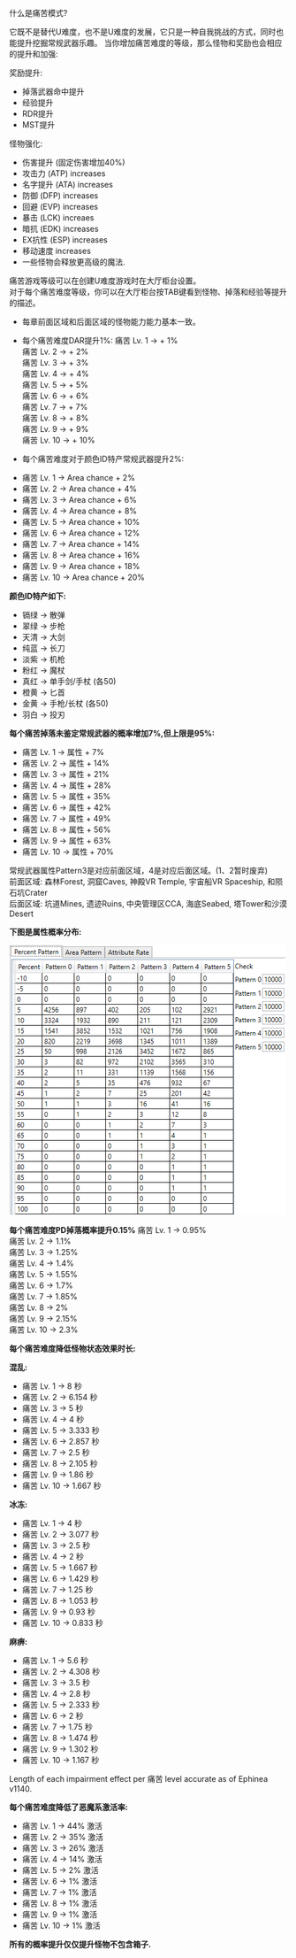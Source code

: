 什么是痛苦模式?

 它既不是替代U难度，也不是U难度的发展，它只是一种自我挑战的方式，同时也能提升挖掘常规武器乐趣。
 当你增加痛苦难度的等级，那么怪物和奖励也会相应的提升和加强:

奖励提升:

* 掉落武器命中提升  
* 经验提升  
* RDR提升  
* MST提升

怪物强化:
  
* 伤害提升 (固定伤害增加40%)  
* 攻击力 (ATP) increases  
* 名字提升 (ATA) increases  
* 防御 (DFP) increases  
* 回避 (EVP) increases  
* 暴击 (LCK) increaes  
* 暗抗 (EDK) increases  
* EX抗性 (ESP) increases  
* 移动速度 increases  
* 一些怪物会释放更高级的魔法.  

痛苦游戏等级可以在创建U难度游戏时在大厅柜台设置。  
对于每个痛苦难度等级，你可以在大厅柜台按TAB键看到怪物、掉落和经验等提升的描述。
- 每章前面区域和后面区域的怪物能力能力基本一致。

- 每个痛苦难度DAR提升1%:
痛苦 Lv. 1 -> + 1%  
痛苦 Lv. 2 -> + 2%  
痛苦 Lv. 3 -> + 3%  
痛苦 Lv. 4 -> + 4%  
痛苦 Lv. 5 -> + 5%  
痛苦 Lv. 6 -> + 6%  
痛苦 Lv. 7 -> + 7%  
痛苦 Lv. 8 -> + 8%  
痛苦 Lv. 9 -> + 9%  
痛苦 Lv. 10 -> + 10%  

- 每个痛苦难度对于颜色ID特产常规武器提升2%:

* 痛苦 Lv. 1 -> Area chance + 2%  
* 痛苦 Lv. 2 -> Area chance + 4%  
* 痛苦 Lv. 3 -> Area chance + 6%  
* 痛苦 Lv. 4 -> Area chance + 8%  
* 痛苦 Lv. 5 -> Area chance + 10%  
* 痛苦 Lv. 6 -> Area chance + 12%  
* 痛苦 Lv. 7 -> Area chance + 14%  
* 痛苦 Lv. 8 -> Area chance + 16%  
* 痛苦 Lv. 9 -> Area chance + 18%  
* 痛苦 Lv. 10 -> Area chance + 20%  

**颜色ID特产如下:**

* 镉绿 -> 散弹  
* 翠绿 -> 步枪  
* 天清 -> 大剑  
* 纯蓝 -> 长刀  
* 淡紫 -> 机枪  
* 粉红 -> 魔杖  
* 真红 -> 单手剑/手杖 (各50)  
* 橙黄 -> 匕首  
* 金黄 -> 手枪/长杖 (各50)  
* 羽白 -> 投刃  

**每个痛苦掉落未鉴定常规武器的概率增加7%,但上限是95%:**

* 痛苦 Lv. 1 -> 属性 + 7%  
* 痛苦 Lv. 2 -> 属性 + 14%  
* 痛苦 Lv. 3 -> 属性 + 21%  
* 痛苦 Lv. 4 -> 属性 + 28%  
* 痛苦 Lv. 5 -> 属性 + 35%  
* 痛苦 Lv. 6 -> 属性 + 42%  
* 痛苦 Lv. 7 -> 属性 + 49%  
* 痛苦 Lv. 8 -> 属性 + 56%  
* 痛苦 Lv. 9 -> 属性 + 63%  
* 痛苦 Lv. 10 -> 属性 + 70%  

常规武器属性Pattern3是对应前面区域，4是对应后面区域。(1、2暂时废弃)  
前面区域: 森林Forest, 洞窟Caves, 神殿VR Temple, 宇宙船VR Spaceship, 和陨石坑Crater  
后面区域: 坑道Mines, 遗迹Ruins, 中央管理区CCA, 海底Seabed, 塔Tower和沙漠Desert

**下图是属性概率分布:**

![compat](./static/img/percent_patterns.jpg)

**每个痛苦难度PD掉落概率提升0.15%**
痛苦 Lv. 1 -> 0.95%  
痛苦 Lv. 2 -> 1.1%  
痛苦 Lv. 3 -> 1.25%  
痛苦 Lv. 4 -> 1.4%  
痛苦 Lv. 5 -> 1.55%  
痛苦 Lv. 6 -> 1.7%  
痛苦 Lv. 7 -> 1.85%  
痛苦 Lv. 8 -> 2%  
痛苦 Lv. 9 -> 2.15%  
痛苦 Lv. 10 -> 2.3%  

**每个痛苦难度降低怪物状态效果时长:**

**混乱:**

* 痛苦 Lv. 1 -> 8 秒  
* 痛苦 Lv. 2 -> 6.154 秒  
* 痛苦 Lv. 3 -> 5 秒  
* 痛苦 Lv. 4 -> 4 秒  
* 痛苦 Lv. 5 -> 3.333 秒  
* 痛苦 Lv. 6 -> 2.857 秒  
* 痛苦 Lv. 7 -> 2.5 秒  
* 痛苦 Lv. 8 -> 2.105 秒  
* 痛苦 Lv. 9 -> 1.86 秒  
* 痛苦 Lv. 10 -> 1.667 秒  

**冰冻:**

* 痛苦 Lv. 1 -> 4 秒  
* 痛苦 Lv. 2 -> 3.077 秒  
* 痛苦 Lv. 3 -> 2.5 秒  
* 痛苦 Lv. 4 -> 2 秒  
* 痛苦 Lv. 5 -> 1.667 秒  
* 痛苦 Lv. 6 -> 1.429 秒
* 痛苦 Lv. 7 -> 1.25 秒  
* 痛苦 Lv. 8 -> 1.053 秒  
* 痛苦 Lv. 9 -> 0.93 秒  
* 痛苦 Lv. 10 -> 0.833 秒  

**麻痹:**

* 痛苦 Lv. 1 -> 5.6 秒  
* 痛苦 Lv. 2 -> 4.308 秒  
* 痛苦 Lv. 3 -> 3.5 秒  
* 痛苦 Lv. 4 -> 2.8 秒  
* 痛苦 Lv. 5 -> 2.333 秒  
* 痛苦 Lv. 6 -> 2 秒  
* 痛苦 Lv. 7 -> 1.75 秒  
* 痛苦 Lv. 8 -> 1.474 秒  
* 痛苦 Lv. 9 -> 1.302 秒  
* 痛苦 Lv. 10 -> 1.167 秒  

Length of each impairment effect per 痛苦 level accurate as of Ephinea v1140.


**每个痛苦难度降低了恶魔系激活率:**

* 痛苦 Lv. 1 -> 44% 激活  
* 痛苦 Lv. 2 -> 35% 激活  
* 痛苦 Lv. 3 -> 26% 激活  
* 痛苦 Lv. 4 -> 14% 激活  
* 痛苦 Lv. 5 -> 2% 激活  
* 痛苦 Lv. 6 -> 1% 激活  
* 痛苦 Lv. 7 -> 1% 激活  
* 痛苦 Lv. 8 -> 1% 激活  
* 痛苦 Lv. 9 -> 1% 激活  
* 痛苦 Lv. 10 -> 1% 激活  

**所有的概率提升仅仅提升怪物不包含箱子.**